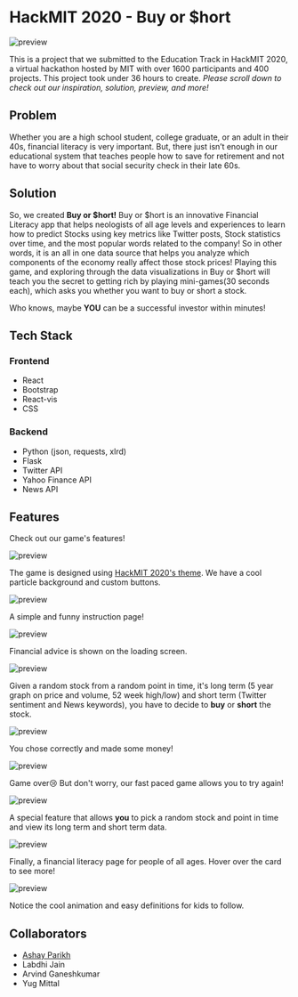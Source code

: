 # HackMIT 2020 - Buy or $hort

![preview](https://github.com/ashayp22/HackMIT/blob/master/preview/buyorshort10.PNG)

This is a project that we submitted to the Education Track in HackMIT 2020, a virtual hackathon hosted by MIT with over 1600 participants and 400 projects. This project took under 36 hours to create. *Please scroll down to check out our inspiration, solution, preview, and more!*

## Problem

Whether you are a high school student, college graduate, or an adult in their 40s, financial literacy is very important. But, there just isn’t enough in our educational system that teaches people how to save for retirement and not have to worry about that social security check in their late 60s.

## Solution

So, we created **Buy or $hort!** Buy or $hort is an innovative Financial Literacy app that helps neologists of all age levels and experiences to learn how to predict Stocks using key metrics like Twitter posts, Stock statistics over time, and the most popular words related to the company! So in other words, it is an all in one data source that helps you analyze which components of the economy really affect those stock prices! Playing this game, and exploring through the data visualizations in Buy or $hort will teach you the secret to getting rich by playing mini-games(30 seconds each), which asks you whether you want to buy or short a stock. 

Who knows, maybe **YOU** can be a successful investor within minutes!

## Tech Stack

### Frontend

* React
* Bootstrap
* React-vis
* CSS

### Backend

* Python (json, requests, xlrd)
* Flask
* Twitter API
* Yahoo Finance API
* News API

## Features

Check out our game's features!

![preview](https://github.com/ashayp22/HackMIT/blob/master/preview/buyorshort1.PNG)

The game is designed using [HackMIT 2020's theme](https://hackmit.org/). We have a cool particle background and custom buttons.

![preview](https://github.com/ashayp22/HackMIT/blob/master/preview/buyorshort2.PNG)

A simple and funny instruction page!

![preview](https://github.com/ashayp22/HackMIT/blob/master/preview/buyorshort3.PNG)

Financial advice is shown on the loading screen.

![preview](https://github.com/ashayp22/HackMIT/blob/master/preview/buyorshort4.PNG)

Given a random stock from a random point in time, it's long term (5 year graph on price and volume, 52 week high/low) and short term (Twitter sentiment and News keywords), you have to decide to **buy** or **short** the stock.

![preview](https://github.com/ashayp22/HackMIT/blob/master/preview/buyorshort5.PNG)

You chose correctly and made some money!

![preview](https://github.com/ashayp22/HackMIT/blob/master/preview/buyorshort6.PNG)

Game over😢 But don't worry, our fast paced game allows you to try again!

![preview](https://github.com/ashayp22/HackMIT/blob/master/preview/buyorshort7.PNG)

A special feature that allows **you** to pick a random stock and point in time and view its long term and short term data.

![preview](https://github.com/ashayp22/HackMIT/blob/master/preview/buyorshort8.PNG)

Finally, a financial literacy page for people of all ages. Hover over the card to see more!

![preview](https://github.com/ashayp22/HackMIT/blob/master/preview/buyorshort9.PNG)

Notice the cool animation and easy definitions for kids to follow.

## Collaborators

* [Ashay Parikh](https://ashayp.com/)
* Labdhi Jain
* Arvind Ganeshkumar
* Yug Mittal
